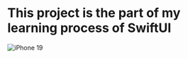 # This project is the part of my learning process of SwiftUI

![iPhone 19](https://user-images.githubusercontent.com/30215447/186126563-f693b92d-1742-416d-a82b-ba86baaae79e.png)
